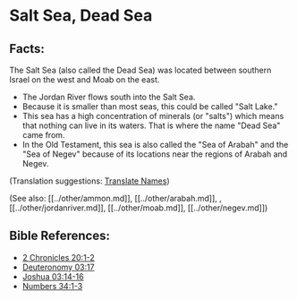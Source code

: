 # Salt Sea, Dead Sea #

## Facts: ##

The Salt Sea (also called the Dead Sea) was located between southern Israel on the west and Moab on the east.

* The Jordan River flows south into the Salt Sea.
* Because it is smaller than most seas, this could be called "Salt Lake."
* This sea has a high concentration of minerals (or "salts") which means that nothing can live in its waters. That is where the name "Dead Sea" came from.
* In the Old Testament, this sea is also called the "Sea of Arabah" and the "Sea of Negev" because of its locations near the regions of Arabah and Negev.

(Translation suggestions: [Translate Names](en/ta-vol1/translate/man/translate-names))

(See also: [[../other/ammon.md]], [[../other/arabah.md]], , [[../other/jordanriver.md]], [[../other/moab.md]], [[../other/negev.md]])

## Bible References: ##

* [2 Chronicles 20:1-2](en/tn/2ch/help/20/01)
* [Deuteronomy 03:17](en/tn/deu/help/03/17)
* [Joshua 03:14-16](en/tn/jos/help/03/14)
* [Numbers 34:1-3](en/tn/num/help/34/01)